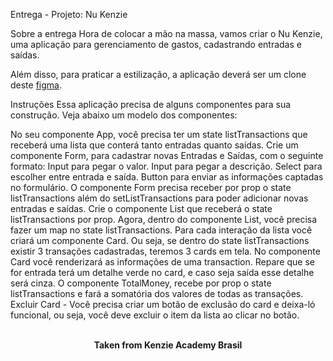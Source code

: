 Entrega - Projeto: Nu Kenzie

Sobre a entrega
Hora de colocar a mão na massa, vamos criar o Nu Kenzie, uma aplicação para gerenciamento de gastos, cadastrando entradas e saídas.

Além disso, para praticar a estilização, a aplicação deverá ser um clone deste <a href="https://www.figma.com/file/h8s0VHmSEUucfc7B3igKbb/M3---Gerenciador-de-Finan%C3%A7as?node-id=0%3A1">figma</a>.

Instruções
Essa aplicação precisa de alguns componentes para sua construção. Veja abaixo um modelo dos componentes:

No seu componente App, você precisa ter um state listTransactions que receberá uma lista que conterá tanto entradas quanto saídas.
Crie um componente Form, para cadastrar novas Entradas e Saídas, com o seguinte formato:
Input para pegar o valor.
Input para pegar a descrição.
Select para escolher entre entrada e saída.
Button para enviar as informações captadas no formulário.
O componente Form precisa receber por prop o state listTransactions além do setListTransactions para poder adicionar novas entradas e saídas.
Crie o componente List que receberá o state listTransactions por prop.
Agora, dentro do componente List, você precisa fazer um map no state listTransactions. Para cada interação da lista você criará um componente Card. Ou seja, se dentro do state listTransactions existir 3 transações cadastradas, teremos 3 cards em tela.
No componente Card você renderizará as informações de uma transaction. Repare que se for entrada terá um detalhe verde no card, e caso seja saída esse detalhe será cinza.
O componente TotalMoney, recebe por prop o state listTransactions e fará a somatória dos valores de todas as transações.
Excluir Card - Você precisa criar um botão de exclusão do card e deixa-ló funcional, ou seja, você deve excluir o item da lista ao clicar no botão.
<br>
<br>

<p align="center"><b>Taken from Kenzie Academy Brasil</b></p>